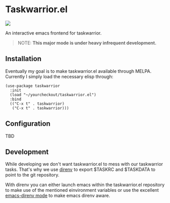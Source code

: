 # Taskwarrior.el
![](https://github.com/winpat/taskwarrior.el/workflows/CI/badge.svg)

An interactive emacs frontend for taskwarrior.

> NOTE: **This major mode is under heavy infrequent development.**

## Installation
Eventually my goal is to make taskwarrior.el available through MELPA. Currently I simply load the
necessary elisp through:

``` emacs-lisp
(use-package taskwarrior
  :init
  (load "~/yourcheckout/taskwarrior.el")
  :bind
  (("C-x t" . taskwarrior)
   ("C-x t" . taskwarrior)))
```

## Configuration
TBD

## Development
While developing we don't want taskwarrior.el to mess with our taskwarrior tasks. That's why we use
[direnv](https://direnv.net/) to export $TASKRC and $TASKDATA to point to the git repository.

With direnv you can either launch emacs within the
taskwarrior.el repository to make use of the mentioned einvironment variables or use the excellent
[emacs-direnv mode](https://github.com/wbolster/emacs-direnv) to make emacs direnv aware.
